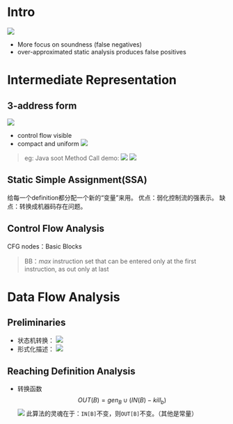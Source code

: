 # Intro
![](http://img.070077.xyz//20220905121635.png)
- More focus on soundness (false negatives)
- over-approximated static analysis produces false positives

# Intermediate Representation
## 3-address form
![](http://img.070077.xyz//20220905124244.png)
- control flow visible
- compact and uniform
![](http://img.070077.xyz//20220905124941.png)
> eg: Java soot Method Call demo:
> ![](http://img.070077.xyz//20220905133806.png)
> ![](http://img.070077.xyz//20220905133834.png)

## Static Simple Assignment(SSA)
给每一个definition都分配一个新的“变量”来用。
优点：弱化控制流的强表示。
缺点：转换成机器码存在问题。

## Control Flow Analysis
CFG nodes：Basic Blocks
> BB：*max* instruction set that can be entered only at the first instruction, as out only at last

# Data Flow Analysis
## Preliminaries
- 状态机转换：
![](http://img.070077.xyz//20220910100454.png)
- 形式化描述：
![](http://img.070077.xyz//20220910102219.png)

## Reaching Definition Analysis
- 转换函数
$$OUT(B) = gen_B \cup (IN(B)-kill_b)$$
![](http://img.070077.xyz//20220910105743.png)
	此算法的灵魂在于：`IN[B]`不变，则`OUT[B]`不变。（其他是常量）